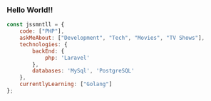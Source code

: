 ### Hello World!!

<!--
**jssmntll/jssmntll** is a ✨ _special_ ✨ repository because its `README.md` (this file) appears on your GitHub profile.

Here are some ideas to get you started:

- 🔭 I’m currently working on ...
- 🌱 I’m currently learning ...
- 👯 I’m looking to collaborate on ...
- 🤔 I’m looking for help with ...
- 💬 Ask me about ...
- 📫 How to reach me: ...
- 😄 Pronouns: ...
- ⚡ Fun fact: ...
-->
```javascript
const jssmntll = {
    code: ["PHP"],
    askMeAbout: ["Development", "Tech", "Movies", "TV Shows"],
    technologies: {
        backEnd: {
            php: 'Laravel'
        },
        databases: 'MySql', 'PostgreSQL'
    },
    currentlyLearning: ["Golang"]
};
```
